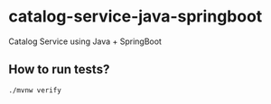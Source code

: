 # catalog-service-java-springboot
Catalog Service using Java + SpringBoot

## How to run tests?

```shell
./mvnw verify
```
